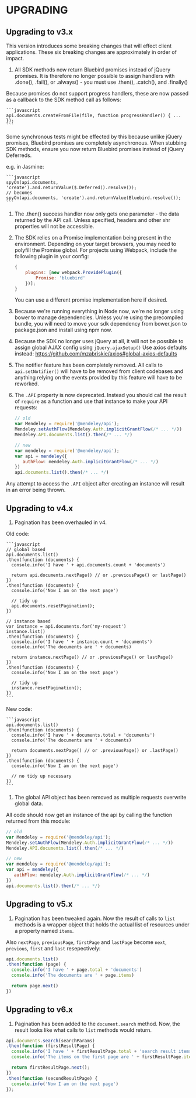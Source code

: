 # UPGRADING

## Upgrading to v3.x

This version introduces some breaking changes that will effect client applications. These six breaking changes are approximately in order of impact.

1.  All SDK methods now return Bluebird promises instead of jQuery promises. It is therefore no longer possible to assign handlers with .done(), .fail(),
or .always() - you must use .then(), .catch(), and .finally()

  Because promises do not support progress handlers, these are now passed as a callback to the SDK method call as follows:

    ```javascript
    api.documents.createFromFile(file, function progressHandler() { ... });
    ```

  Some synchronous tests might be effected by this because unlike jQuery promises, Bluebird promises are completely asynchronous. When stubbing SDK methods, ensure you now return Bluebird promises instead of jQuery Deferreds.

  e.g. in Jasmine:

    ```javascript
    spyOn(api.documents, 'create').and.returnValue($.Deferred().resolve());
    // becomes
    spyOn(api.documents, 'create').and.returnValue(Bluebird.resolve());
    ```

1. The .then() success handler now only gets one parameter - the data returned by
the API call. Unless specified, headers and other xhr properties will not be accessible.

1. The SDK relies on a Promise implementation being present in the environment.
Depending on your target browsers, you may need to polyfill the Promise global.
For projects using Webpack, include the following plugin in your config:

    ```javascript
    {
        plugins: [new webpack.ProvidePlugin({
            Promise: 'bluebird'
        })];
    }
    ```

    You can use a different promise implementation here if desired.

1. Because we're running everything in Node now, we're no longer using bower to manage dependencies. Unless you're using the precompiled bundle, you will need to move your sdk dependency from bower.json to package.json and install using npm now.

1. Because the SDK no longer uses jQuery at all, it will not be possible to assign
global AJAX config using `jQuery.ajaxSetup()`
Use axios defaults instead:
https://github.com/mzabriskie/axios#global-axios-defaults

1. The notifier feature has been completely removed. All calls to `api.setNotifier()` will have to be removed from client codebases and anything relying on the events provided by this feature will have to be reworked.

1. The `.API` property is now deprecated.  Instead you should call the result of `require` as a function and use that instance to make your API requests:

    ```javascript
    // old
    var Mendeley = require('@mendeley/api');
    Mendeley.setAuthFlow(Mendeley.Auth.implicitGrantFlow(/* ... */))
    Mendeley.API.documents.list().then(/* ... */)

    // new
    var mendeley = require('@mendeley/api');
    var api = mendeley({
       authFlow: mendeley.Auth.implicitGrantFlow(/* ... */)
    })
    api.documents.list().then(/* ... */)
    ```

  Any attempt to access the `.API` object after creating an instance will result in an error being thrown.

## Upgrading to v4.x

1. Pagination has been overhauled in v4.

  Old code:

    ```javascript
    // global based
    api.documents.list()
    .then(function (documents) {
      console.info('I have ' + api.documents.count + 'documents')

      return api.documents.nextPage() // or .previousPage() or lastPage()
    })
    .then(function (documents) {
      console.info('Now I am on the next page')

      // tidy up
      api.documents.resetPagination();
    })

    // instance based
    var instance = api.documents.for('my-request')
    instance.list()
    .then(function (documents) {
      console.info('I have ' + instance.count + 'documents')
      console.info('The documents are ' + documents)

      return instance.nextPage() // or .previousPage() or lastPage()
    })
    .then(function (documents) {
      console.info('Now I am on the next page')

      // tidy up
      instance.resetPagination();
    })
    ```

  New code:

    ```javascript
    api.documents.list()
    .then(function (documents) {
      console.info('I have ' + documents.total + 'documents')
      console.info('The documents are ' + documents)

      return documents.nextPage() // or .previousPage() or .lastPage()
    })
    .then(function (documents) {
      console.info('Now I am on the next page')

      // no tidy up necessary
    })
    ```

1. The global API object has been removed as multiple requests overwrite global data.

  All code should now get an instance of the api by calling the function returned from this module:

  ```javascript
  // old
  var Mendeley = require('@mendeley/api');
  Mendeley.setAuthFlow(Mendeley.Auth.implicitGrantFlow(/* ... */))
  Mendeley.API.documents.list().then(/* ... */)

  // new
  var mendeley = require('@mendeley/api');
  var api = mendeley({
     authFlow: mendeley.Auth.implicitGrantFlow(/* ... */)
  })
  api.documents.list().then(/* ... */)
  ```

## Upgrading to v5.x

1. Pagination has been tweaked again. Now the result of calls to `list` methods is a wrapper object that holds the actual list of resources under a property named `items`.

  Also `nextPage`, `previousPage`, `firstPage` and `lastPage` become `next`, `previous`, `first` and `last` resepectively:

  ```javascript
  api.documents.list()
  .then(function (page) {
    console.info('I have ' + page.total + 'documents')
    console.info('The documents are ' + page.items)

    return page.next()
  })
  ```


## Upgrading to v6.x

1. Pagination has been added to the `document.search` method. Now, the result looks like what calls to `list` methods would return.

  ```javascript
  api.documents.search(searchParams)
  .then(function (firstResultPage) {
    console.info('I have ' + firstResultPage.total + 'search result items in total');
    console.info('The items on the first page are ' + firstResultPage.items);

    return firstResultPage.next();
  })
  .then(function (secondResultPage) {
    console.info('Now I am on the next page')
  });
  ```
